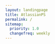 ```yaml
---
layout: landingpage
title: AtlassianPS
permalink: /
sitemap:
  priority: 1.0
  changefreq: weekly
---
```

